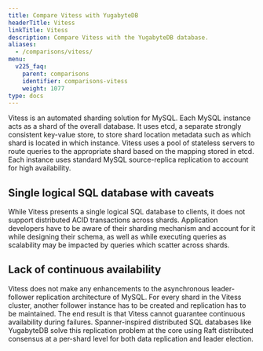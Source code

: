 ```yaml
---
title: Compare Vitess with YugabyteDB
headerTitle: Vitess
linkTitle: Vitess
description: Compare Vitess with the YugabyteDB database.
aliases:
  - /comparisons/vitess/
menu:
  v225_faq:
    parent: comparisons
    identifier: comparisons-vitess
    weight: 1077
type: docs
---
```


Vitess is an automated sharding solution for MySQL. Each MySQL instance acts as a shard of the overall database. It uses etcd, a separate strongly consistent key-value store, to store shard location metadata such as which shard is located in which instance. Vitess uses a pool of stateless servers to route queries to the appropriate shard based on the mapping stored in etcd. Each instance uses standard MySQL source-replica replication to account for high availability.

## Single logical SQL database with caveats

While Vitess presents a single logical SQL database to clients, it does not support distributed ACID transactions across shards. Application developers have to be aware of their sharding mechanism and account for it while designing their schema, as well as while executing queries as scalability may be impacted by queries which scatter across shards.

## Lack of continuous availability

Vitess does not make any enhancements to the asynchronous leader-follower replication architecture of MySQL. For every shard in the Vitess cluster, another follower instance has to be created and replication has to be maintained. The end result is that Vitess cannot guarantee continuous availability during failures. Spanner-inspired distributed SQL databases like YugabyteDB solve this replication problem at the core using Raft distributed consensus at a per-shard level for both data replication and leader election.

